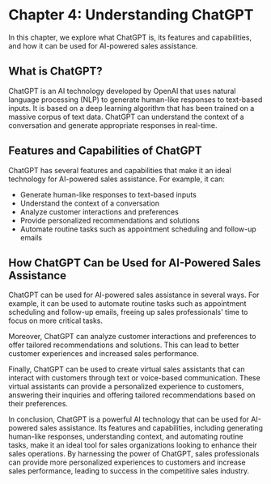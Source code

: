 Chapter 4: Understanding ChatGPT
================================

In this chapter, we explore what ChatGPT is, its features and capabilities, and how it can be used for AI-powered sales assistance.

What is ChatGPT?
----------------

ChatGPT is an AI technology developed by OpenAI that uses natural language processing (NLP) to generate human-like responses to text-based inputs. It is based on a deep learning algorithm that has been trained on a massive corpus of text data. ChatGPT can understand the context of a conversation and generate appropriate responses in real-time.

Features and Capabilities of ChatGPT
------------------------------------

ChatGPT has several features and capabilities that make it an ideal technology for AI-powered sales assistance. For example, it can:

* Generate human-like responses to text-based inputs
* Understand the context of a conversation
* Analyze customer interactions and preferences
* Provide personalized recommendations and solutions
* Automate routine tasks such as appointment scheduling and follow-up emails

How ChatGPT Can be Used for AI-Powered Sales Assistance
-------------------------------------------------------

ChatGPT can be used for AI-powered sales assistance in several ways. For example, it can be used to automate routine tasks such as appointment scheduling and follow-up emails, freeing up sales professionals' time to focus on more critical tasks.

Moreover, ChatGPT can analyze customer interactions and preferences to offer tailored recommendations and solutions. This can lead to better customer experiences and increased sales performance.

Finally, ChatGPT can be used to create virtual sales assistants that can interact with customers through text or voice-based communication. These virtual assistants can provide a personalized experience to customers, answering their inquiries and offering tailored recommendations based on their preferences.

In conclusion, ChatGPT is a powerful AI technology that can be used for AI-powered sales assistance. Its features and capabilities, including generating human-like responses, understanding context, and automating routine tasks, make it an ideal tool for sales organizations looking to enhance their sales operations. By harnessing the power of ChatGPT, sales professionals can provide more personalized experiences to customers and increase sales performance, leading to success in the competitive sales industry.
